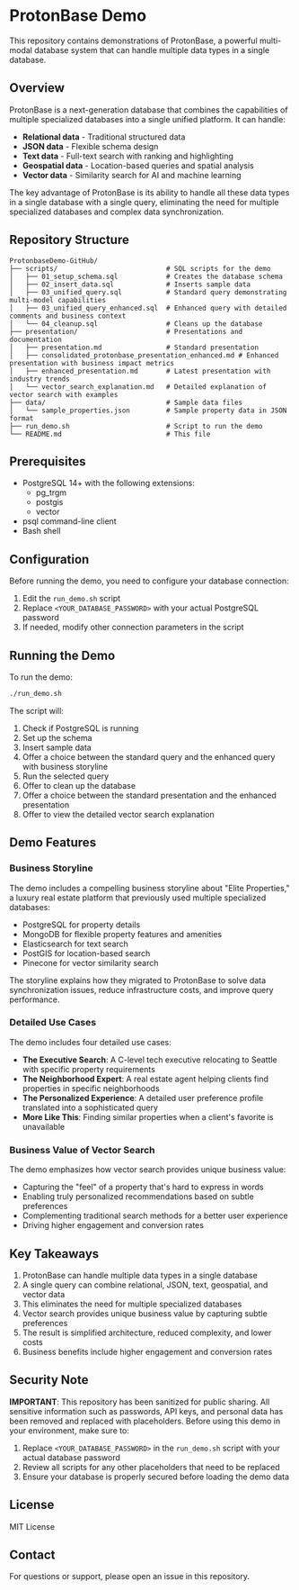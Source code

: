 # ProtonBase Demo

This repository contains demonstrations of ProtonBase, a powerful multi-modal database system that can handle multiple data types in a single database.

## Overview

ProtonBase is a next-generation database that combines the capabilities of multiple specialized databases into a single unified platform. It can handle:

- **Relational data** - Traditional structured data
- **JSON data** - Flexible schema design
- **Text data** - Full-text search with ranking and highlighting
- **Geospatial data** - Location-based queries and spatial analysis
- **Vector data** - Similarity search for AI and machine learning

The key advantage of ProtonBase is its ability to handle all these data types in a single database with a single query, eliminating the need for multiple specialized databases and complex data synchronization.

## Repository Structure

```
ProtonbaseDemo-GitHub/
├── scripts/                           # SQL scripts for the demo
│   ├── 01_setup_schema.sql            # Creates the database schema
│   ├── 02_insert_data.sql             # Inserts sample data
│   ├── 03_unified_query.sql           # Standard query demonstrating multi-model capabilities
│   ├── 03_unified_query_enhanced.sql  # Enhanced query with detailed comments and business context
│   └── 04_cleanup.sql                 # Cleans up the database
├── presentation/                      # Presentations and documentation
│   ├── presentation.md                # Standard presentation
│   ├── consolidated_protonbase_presentation_enhanced.md # Enhanced presentation with business impact metrics
│   ├── enhanced_presentation.md       # Latest presentation with industry trends
│   └── vector_search_explanation.md   # Detailed explanation of vector search with examples
├── data/                              # Sample data files
│   └── sample_properties.json         # Sample property data in JSON format
├── run_demo.sh                        # Script to run the demo
└── README.md                          # This file
```

## Prerequisites

- PostgreSQL 14+ with the following extensions:
  - pg_trgm
  - postgis
  - vector
- psql command-line client
- Bash shell

## Configuration

Before running the demo, you need to configure your database connection:

1. Edit the `run_demo.sh` script
2. Replace `<YOUR_DATABASE_PASSWORD>` with your actual PostgreSQL password
3. If needed, modify other connection parameters in the script

## Running the Demo

To run the demo:

```bash
./run_demo.sh
```

The script will:

1. Check if PostgreSQL is running
2. Set up the schema
3. Insert sample data
4. Offer a choice between the standard query and the enhanced query with business storyline
5. Run the selected query
6. Offer to clean up the database
7. Offer a choice between the standard presentation and the enhanced presentation
8. Offer to view the detailed vector search explanation

## Demo Features

### Business Storyline

The demo includes a compelling business storyline about "Elite Properties," a luxury real estate platform that previously used multiple specialized databases:
- PostgreSQL for property details
- MongoDB for flexible property features and amenities
- Elasticsearch for text search
- PostGIS for location-based search
- Pinecone for vector similarity search

The storyline explains how they migrated to ProtonBase to solve data synchronization issues, reduce infrastructure costs, and improve query performance.

### Detailed Use Cases

The demo includes four detailed use cases:
- **The Executive Search**: A C-level tech executive relocating to Seattle with specific property requirements
- **The Neighborhood Expert**: A real estate agent helping clients find properties in specific neighborhoods
- **The Personalized Experience**: A detailed user preference profile translated into a sophisticated query
- **More Like This**: Finding similar properties when a client's favorite is unavailable

### Business Value of Vector Search

The demo emphasizes how vector search provides unique business value:
- Capturing the "feel" of a property that's hard to express in words
- Enabling truly personalized recommendations based on subtle preferences
- Complementing traditional search methods for a better user experience
- Driving higher engagement and conversion rates

## Key Takeaways

1. ProtonBase can handle multiple data types in a single database
2. A single query can combine relational, JSON, text, geospatial, and vector data
3. This eliminates the need for multiple specialized databases
4. Vector search provides unique business value by capturing subtle preferences
5. The result is simplified architecture, reduced complexity, and lower costs
6. Business benefits include higher engagement and conversion rates

## Security Note

**IMPORTANT**: This repository has been sanitized for public sharing. All sensitive information such as passwords, API keys, and personal data has been removed and replaced with placeholders. Before using this demo in your environment, make sure to:

1. Replace `<YOUR_DATABASE_PASSWORD>` in the `run_demo.sh` script with your actual database password
2. Review all scripts for any other placeholders that need to be replaced
3. Ensure your database is properly secured before loading the demo data

## License

MIT License

## Contact

For questions or support, please open an issue in this repository.